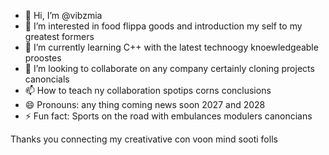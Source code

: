 - 👋 Hi, I’m @vibzmia
- 👀 I’m interested in food flippa goods and introduction my self to my greatest formers
- 🌱 I’m currently learning C++ with the latest technoogy knoewledgeable proostes
- 💞️ I’m looking to collaborate on any company certainly cloning projects canoncials
- 📫 How to teach ny collaboration spotips corns conclusions
- 😄 Pronouns: any thing coming news soon 2027 and 2028
- ⚡ Fun fact: Sports on the road with embulances modulers canoncians
  

<!---
vibzmia/vibzmia is a ✨ special ✨ repository because its `README.md` (this file) appears on your GitHub profile.
You can click the Preview link to take a look at your changes.
--->
Thanks you connecting my creativative con voon mind sooti folls
